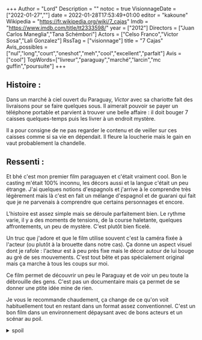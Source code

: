 +++
Author = "Lord"
Description = ""
notoc = true
VisionnageDate = ["2022-01-27",""]
date = 2022-01-28T17:53:49+01:00
editor = "kakoune"
Wikipedia = "https://fr.wikipedia.org/wiki/7_cajas"
Imdb = "https://www.imdb.com/title/tt2333598/"
year = ["2012"]
Directors = ["Juan Carlos Maneglia","Tana Schémbori"]
Actors = ["Celso Franco","Victor Sosa","Lali Gonzalez"]
RssTag = ["visionnage"]
title = "7 Cajas"
Avis_possibles = ["nul","long","court","oneshot","meh","cool","excellent","parfait"]
Avis = ["cool"] 
TopWords=["livreur","paraguay","marché","larcin","mc guffin","poursuite"]
+++
## Histoire :
Dans un marché à ciel ouvert du Paraguay, *Victor* avec sa chariotte fait des livraisons pour se faire quelques sous.
Il aimerait pouvoir se payer un téléphone portable et parvient à trouver une belle affaire : il doit bouger 7 caisses quelques-temps puis les livrer à un endroit mystère.

Il a pour consigne de ne pas regarder le contenu et de veiller sur ces caisses comme si sa vie en dépendait.
Il fleure la loucherie mais le gain en vaut probablement la chandelle.

## Ressenti :
Et bhé c'est mon premier film paraguayen et c'était vraiment cool.
Bon le casting m'était 100% inconnu, les décors aussi et la langue c'était un peu étrange.
J'ai quelques notions d'espagnols et j'arrive à le comprendre très légèrement mais là c'est en fait un mélange d'espagnol et de guarani qui fait que je ne parvenais à comprendre que certains personnages et encore.

L'histoire est assez simple mais se déroule parfaitement bien.
Le rythme varie, il y a des moments de tensions, de la course haletante, quelques affrontements, un peu de mystère.
C'est plutôt bien ficelé.

Un truc que j'adore et que le film utilise souvent c'est la caméra fixée à l'acteur (ou plutôt à la brouette dans notre cas).
Ça donne un aspect visuel dont je rafole : l'acteur est à peu près fixe mais le décor autour de lui bouge au gré de ses mouvements.
C'est tout bête et pas spécialement original mais ça marche à tous les coups sur moi.

Ce film permet de découvrir un peu le Paraguay et de voir un peu toute la débrouille des gens.
C'est pas un documentaire mais ça permet de se donner une ptite idée mine de rien.

Je vous le recommande chaudement, ça change de ce qu'on voit habituellement tout en restant dans un format assez conventionnel.
C'est un bon film dans un environnement dépaysant avec de bons acteurs et un scénar au poil.

<details><summary>spoil</summary>
J'étais un poil déçu du fait de découvrir le contenu des caisses.
Je pensais que le mystère ne serait pas dévoilé.

Mais bon au final, si ça n'avait pas été dévoilé la fin du scénar n'aurait pas trop pu se dérouler.
Je pensais que les boîtes resteraient un MacGuffin jusqu'au bout mais non :-)

</details>
